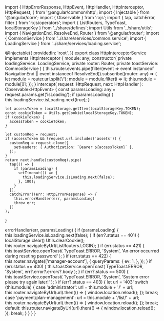 import {
  HttpErrorResponse,
  HttpEvent,
  HttpHandler,
  HttpInterceptor,
  HttpRequest,
} from '@angular/common/http';
import { Injectable } from '@angular/core';
import { Observable } from 'rxjs';
import { tap, catchError, filter } from 'rxjs/operators';
import { ListRouters, TypeToast, localStorageKey } from '../share/defines';
import Utils from '../share/utils';
import { NavigationEnd, ResolveEnd, Router } from '@angular/router';
import { CommonService } from '../share/services/common.service';
import { LoadingService } from '../share/services/loading.service';

@Injectable({
  providedIn: 'root',
})
export class HttpInterceptorService implements HttpInterceptor {
  module: any;
  constructor(
    private loadingService: LoadingService,
    private router: Router,
    private toastService: CommonService
  ) {
    this.router.events.pipe(filter(event => event instanceof NavigationEnd || event instanceof ResolveEnd)).subscribe((router: any) => {
      let module = router.url.split('/');
      module = module.filter(i => i);
      this.module = module[0];
    });
  }
  intercept(
    request: HttpRequest<any>,
    next: HttpHandler
  ): Observable<HttpEvent<any>> {
    const paramsLoading: any = request.params.get('isLoading');
    if (paramsLoading) {
      this.loadingService.isLoading.next(true);
    }

    let accessToken = localStorage.getItem(localStorageKey.TOKEN);
    const cookieToken = Utils.getCookie(localStorageKey.TOKEN);
    if (cookieToken) {
      accessToken = cookieToken;
    }

    let customReq = request;
    if (accessToken && !request.url.includes('assets')) {
      customReq = request.clone({
        setHeaders: { Authorization: `Bearer ${accessToken}` },
      });
    }
    return next.handle(customReq).pipe(
      tap(() => {
        if (paramsLoading) {
          setTimeout(() => {
            this.loadingService.isLoading.next(false);
          }, 100);
        }
      }),
      catchError((err: HttpErrorResponse) => {
        this.errorHandler(err, paramsLoading)
        throw err;
      })
    );
  }

  errorHandler(err, paramsLoading) {
    if (paramsLoading) {
      this.loadingService.isLoading.next(false);
    }
    if (err?.status == 401) {
      localStorage.clear()
      Utils.clearCookie();
      this.router.navigateByUrl(ListRouters.LOGIN);
    }
    if (err.status == 421) {
      this.toastService.openToast(
        TypeToast.ERROR,
        'System',
        'An error occurred during reseting password'
      );
    }
    if (err.status == 422) {
      this.router.navigate(['manager-account'], {
        queryParams: {
          ev: 1,
        },
      });
    }
    if (err.status == 400) {
      this.toastService.openToast(
        TypeToast.ERROR,
        'System',
        err?.error?.errors?.body
      );
    }
    if (err?.status == 500) {
      this.toastService.openToast(
        TypeToast.ERROR,
        'System',
        'System error please try again later!'
      );
    }
    if (err?.status == 403) {
      let url = '403'
      switch (this.module) {
        case 'administrator':
          url = this.module + '/' + url;
          this.router.navigateByUrl(url).then(() => {
            window.location.reload();
          });
          break;
        case 'payment/plan-management':
          url = this.module + '/list/' + url;
          this.router.navigateByUrl(url).then(() => {
            window.location.reload();
          });
          break;
        default:
          this.router.navigateByUrl(url).then(() => {
            window.location.reload();
          });
          break;
      }
    }
  }
}
